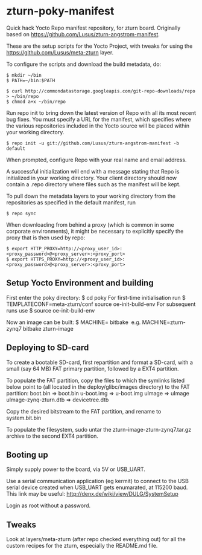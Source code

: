 zturn-poky-manifest
===================

Quick hack Yocto Repo manifest repository, for zturn board. Originally based on https://github.com/Lusus/zturn-angstrom-manifest.

These are the setup scripts for the Yocto Project, with tweaks for using the https://github.com/Lusus/meta-zturn layer.

To configure the scripts and download the build metadata, do:

	$ mkdir ~/bin
	$ PATH=~/bin:$PATH

	$ curl http://commondatastorage.googleapis.com/git-repo-downloads/repo > ~/bin/repo
	$ chmod a+x ~/bin/repo

Run repo init to bring down the latest version of Repo with all its most recent bug fixes. You must specify a URL for the manifest, which specifies where the various repositories included in the Yocto source will be placed within your working directory.

	$ repo init -u git://github.com/Lusus/zturn-angstrom-manifest -b default

When prompted, configure Repo with your real name and email address.

A successful initialization will end with a message stating that Repo is initialized in your working directory. Your client directory should now contain a .repo directory where files such as the manifest will be kept.

To pull down the metadata layers to your working directory from the repositories as specified in the default manifest, run

	$ repo sync

When downloading from behind a proxy (which is common in some corporate environments), it might be necessary to explicitly specify the proxy that is then used by repo:

	$ export HTTP_PROXY=http://<proxy_user_id>:<proxy_password>@<proxy_server>:<proxy_port>
	$ export HTTPS_PROXY=http://<proxy_user_id>:<proxy_password>@<proxy_server>:<proxy_port>

Setup Yocto Environment and building
------------------------------------
First enter the poky directory:
	$ cd poky
For first-time initialisation run
	$ TEMPLATECONF=meta-zturn/conf source oe-init-build-env
For subsequent runs use
	$ source oe-init-build-env

Now an image can be built:
	$ MACHINE=<machine> bitbake <image>
	e.g. MACHINE=zturn-zynq7 bitbake zturn-image

Deploying to SD-card
--------------------
To create a bootable SD-card, first repartition and format a SD-card, with a small (say 64 MB) FAT primary partition, followed by a EXT4 partition.

To populate the FAT partition, copy the files to which the symlinks listed below point to (all located in the deploy/glibc/images directory) to the FAT partition:
boot.bin => boot.bin
u-boot.img => u-boot.img
uImage => uImage
uImage-zynq-zturn.dtb => devicetree.dtb

Copy the desired bitstream to the FAT partition, and rename to system.bit.bin 

To populate the filesystem, sudo untar the zturn-image-zturn-zynq7.tar.gz archive to the second EXT4 partition.

Booting up
----------
Simply supply power to the board, via 5V or USB_UART.

Use a serial communication application (eg kermit) to connect to the USB serial device created when USB_UART gets enumarated, at 115200 baud. This link may be useful: http://denx.de/wiki/view/DULG/SystemSetup

Login as root without a password.

Tweaks
------
Look at layers/meta-zturn (after repo checked everything out) for all the custom recipes for the zturn, especially the README.md file.
